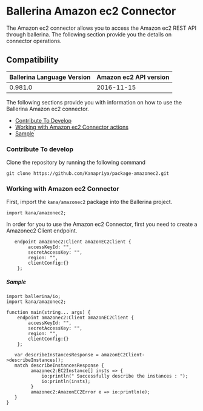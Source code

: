 # Ballerina Amazon ec2 Connector

The Amazon ec2 connector allows you to access the Amazon ec2 REST API through ballerina. 
The following section provide you the details on connector operations.

## Compatibility
| Ballerina Language Version | Amazon ec2 API version  |
| -------------------------- | --------------------   |
| 0.981.0                    | 2016-11-15             |


The following sections provide you with information on how to use the Ballerina Amazon ec2 connector.

- [Contribute To Develop](#contribute-to-develop)
- [Working with Amazon ec2 Connector actions](#working-with-amazon-ec2-endpoint-actions)
- [Sample](#sample)

### Contribute To develop

Clone the repository by running the following command 
```shell
git clone https://github.com/Kanapriya/package-amazonec2.git
```

### Working with Amazon ec2 Connector 

First, import the `kana/amazonec2` package into the Ballerina project.

```ballerina
import kana/amazonec2;
```

In order for you to use the Amazon ec2 Connector, first you need to create a Amazonec2 Client endpoint.

```ballerina
   endpoint amazonec2:Client amazonEC2Client {
        accessKeyId: "",
        secretAccessKey: "",
        region: "",
        clientConfig:{}
    };
```

##### Sample

```ballerina
import ballerina/io;
import kana/amazonec2;

function main(string... args) {
    endpoint amazonec2:Client amazonEC2Client {
        accessKeyId: "",
        secretAccessKey: "",
        region: "",
        clientConfig:{}
    };

   var describeInstancesResponse = amazonEC2Client->describeInstances();
   match describeInstancesResponse {
         amazonec2:EC2Instance[] insts => {
             io:println(" Successfully describe the instances : ");
             io:println(insts);
         }
         amazonec2:AmazonEC2Error e => io:println(e);
   }
}
```